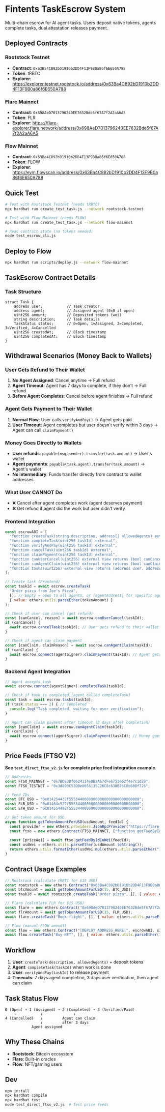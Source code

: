 # Fintents TaskEscrow System

Multi-chain escrow for AI agent tasks. Users deposit native tokens, agents complete tasks, dual attestation releases payment.

## Deployed Contracts

### Rootstock Testnet
- **Contract**: `0x63Ba4C892bD1910b2DD4F13F9B0a86f6E650A788`
- **Token**: tRBTC
- **Explorer**: https://explorer.testnet.rootstock.io/address/0x63Ba4C892bD1910b2DD4F13F9B0a86f6E650A788

### Flare Mainnet  
- **Contract**: `0x698AeD7013796240EE7632Bde5f67A7f2A2aA6A5`
- **Token**: FLR
- **Explorer**: https://flare-explorer.flare.network/address/0x698AeD7013796240EE7632Bde5f67A7f2A2aA6A5

### Flow Mainnet
- **Contract**: `0x63Ba4C892bD1910b2DD4F13F9B0a86f6E650A788`
- **Token**: FLOW
- **Explorer**: https://evm.flowscan.io/address/0x63Ba4C892bD1910b2DD4F13F9B0a86f6E650A788

## Quick Test

```bash
# Test with Rootstock Testnet (needs tRBTC)
npx hardhat run create_test_task.js --network rootstock-testnet

# Test with Flow Mainnet (needs FLOW)
npx hardhat run create_test_task.js --network flow-mainnet

# Read contract state (no tokens needed)
node test_escrow_cli.js
```

## Deploy to Flow

```bash
npx hardhat run scripts/deploy.js --network flow-mainnet
```

## TaskEscrow Contract Details

### Task Structure
```solidity
struct Task {
    address user;           // Task creator
    address agent;          // Assigned agent (0x0 if open)
    uint256 amount;         // Deposited tokens (wei)
    string description;     // Task details
    TaskStatus status;      // 0=Open, 1=Assigned, 2=Completed, 3=Verified, 4=Cancelled
    uint256 createdAt;      // Block timestamp
    uint256 completedAt;    // Block timestamp
}
```

## Withdrawal Scenarios (Money Back to Wallets)

### User Gets Refund to Their Wallet
1. **No Agent Assigned**: Cancel anytime → Full refund
2. **Agent Timeout**: Agent has 7 days to complete, if they don't → Full refund  
3. **Before Agent Completes**: Cancel before agent finishes → Full refund

### Agent Gets Payment to Their Wallet  
1. **Normal Flow**: User calls `verifyAndPay()` → Agent gets paid
2. **User Timeout**: Agent completes but user doesn't verify within 3 days → Agent can call `claimPayment()`

### Money Goes Directly to Wallets
- **User refunds**: `payable(msg.sender).transfer(task.amount)` → User's wallet
- **Agent payments**: `payable(task.agent).transfer(task.amount)` → Agent's wallet
- **No intermediary**: Funds transfer directly from contract to wallet addresses

### What User CANNOT Do
- ❌ Cancel after agent completes work (agent deserves payment)
- ❌ Get refund if agent did the work but user didn't verify

### Frontend Integration

```javascript
const escrowABI = [
  "function createTask(string description, address[] allowedAgents) external payable returns (uint256)",
  "function completeTask(uint256 taskId) external",
  "function verifyAndPay(uint256 taskId) external",
  "function cancelTask(uint256 taskId) external",
  "function claimPayment(uint256 taskId) external",
  "function canUserCancel(uint256) external view returns (bool canCancel, string reason)",
  "function canAgentClaim(uint256) external view returns (bool canClaim, string reason)",
  "function tasks(uint256) external view returns (address user, address agent, uint256 amount, string description, uint8 status, uint256 createdAt, uint256 completedAt)"
];

// Create task (Frontend)
const taskId = await escrow.createTask(
  "Order pizza from Joe's Pizza", 
  [], // Empty = open to all agents, or [agentAddress] for specific agent
  { value: ethers.utils.parseEther(tokenAmount) }
);

// Check if user can cancel (get refund)
const [canCancel, reason] = await escrow.canUserCancel(taskId);
if (canCancel) {
  await escrow.cancelTask(taskId); // User gets refund to their wallet
}

// Check if agent can claim payment
const [canClaim, claimReason] = await escrow.canAgentClaim(taskId);
if (canClaim) {
  await escrow.connect(agentSigner).claimPayment(taskId); // Agent gets paid to their wallet
}
```

### Backend Agent Integration

```javascript
// Agent accepts task
await escrow.connect(agentSigner).completeTask(taskId);

// Check if task is completed (agent called completeTask)
const task = await escrow.tasks(taskId);
if (task.status === 2) { // Completed
  console.log("Task completed, waiting for user verification");
}

// Agent can claim payment after timeout (3 days after completion)
const [canClaim] = await escrow.canAgentClaim(taskId);
if (canClaim) {
  await escrow.connect(agentSigner).claimPayment(taskId); // Money goes to agent's wallet
}
```

## Price Feeds (FTSO V2)

**See `test_direct_ftso_v2.js` for complete price feed integration example.**

```javascript
// Addresses
const FTSO_MAINNET = "0x7BDE3Df0624114eDB3A67dFe6753e62f4e7c1d20";
const FTSO_TESTNET = "0x3d893C53D9e8056135C26C8c638B76C8b60Df726";

// Feed IDs  
const BTC_USD = "0x014254432f55534400000000000000000000000000";
const FLR_USD = "0x01464c522f55534400000000000000000000000000";
const ETH_USD = "0x014554482f55534400000000000000000000000000";

// Get token amount for USD
async function getTokenAmountForUSD(usdAmount, feedId) {
  const provider = new ethers.providers.JsonRpcProvider("https://flare-api.flare.network/ext/C/rpc");
  const ftso = new ethers.Contract(FTSO_MAINNET, ["function getFeedByIdInWei(bytes21) external view returns (uint256, uint64)"], provider);
  
  const [priceWei] = await ftso.getFeedByIdInWei(feedId);
  const usdWei = ethers.utils.parseEther(usdAmount.toString());
  return ethers.utils.formatEther(usdWei.mul(ethers.utils.parseEther("1")).div(priceWei));
}
```

## Contract Usage Examples

```javascript
// Rootstock (calculate tRBTC for $15 USD)
const rootstock = new ethers.Contract("0x63Ba4C892bD1910b2DD4F13F9B0a86f6E650A788", escrowABI, signer);
const btcAmount = await getTokenAmountForUSD(15, BTC_USD);
const taskId = await rootstock.createTask("Order pizza", [], { value: ethers.utils.parseEther(btcAmount) });

// Flare (calculate FLR for $15 USD)
const flare = new ethers.Contract("0x698AeD7013796240EE7632Bde5f67A7f2A2aA6A5", escrowABI, signer);
const flrAmount = await getTokenAmountForUSD(15, FLR_USD);
await flare.createTask("Book flight", [], { value: ethers.utils.parseEther(flrAmount) });

// Flow (manual FLOW amount)
const flow = new ethers.Contract("[DEPLOY_ADDRESS_HERE]", escrowABI, signer);
await flow.createTask("Buy NFT", [], { value: ethers.utils.parseEther("15") });
```

## Workflow

1. **User**: `createTask(description, allowedAgents)` + deposit tokens
2. **Agent**: `completeTask(taskId)` when work is done  
3. **User**: `verifyAndPay(taskId)` to release payment
4. **Timeouts**: 7 days agent completion, 3 days user verification, then agent can claim

## Task Status Flow

```
0 (Open) → 1 (Assigned) → 2 (Completed) → 3 (Verified/Paid)
    ↓           ↓              ↓
4 (Cancelled)   ↓         Agent can claim
                ↓         after 3 days
            Agent assigned
```

## Why These Chains

- **Rootstock**: Bitcoin ecosystem
- **Flare**: Built-in oracles  
- **Flow**: NFT/gaming users

## Dev

```bash
npm install
npx hardhat compile  
npx hardhat test
node test_direct_ftso_v2.js  # Test price feeds
``` 